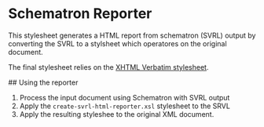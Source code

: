 # Schematron Reporter

This stylesheet generates a HTML report from schematron (SVRL) output by
converting the SVRL to a stylsheet which operatores on the original document.

The final stylesheet relies on the [XHTML Verbatim stylesheet](https://github.com/Corbas/verbatim).

## Using the reporter

1. Process the input document using Schematron with SVRL output
2. Apply the `create-svrl-html-reporter.xsl` stylesheet to the SRVL
3. Apply the resulting styleshee to the original XML document.



